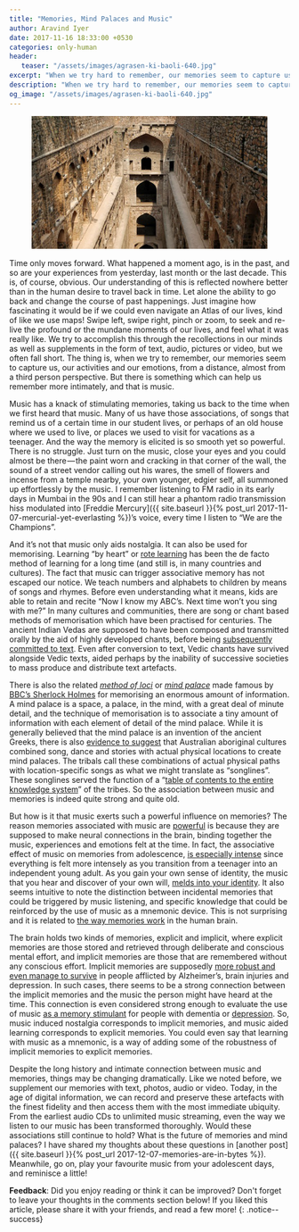 ```yaml
---
title: "Memories, Mind Palaces and Music"
author: Aravind Iyer
date: 2017-11-16 18:33:00 +0530
categories: only-human
header:
   teaser: "/assets/images/agrasen-ki-baoli-640.jpg"
excerpt: "When we try hard to remember, our memories seem to capture us from a distance, almost from a third person perspective. But music has a knack of stimulating memories, taking us back to the time and triggering the same emotions we felt. Music can also be used for memorising. The brain holds two kinds of memories, explicit and implicit, and it is the implicit memories which are related to emotion and get triggered by music. But things may be changing dramatically. Today we can record and preserve with the finest fidelity and access with the most immediate ubiquity, both music and our memories. We need to watch how the role of music evolves."
description: "When we try hard to remember, our memories seem to capture us from a distance, almost from a third person perspective. But music has a knack of stimulating memories, taking us back to the time and triggering the same emotions we felt. Music can also be used for memorising. The brain holds two kinds of memories, explicit and implicit, and it is the implicit memories which are related to emotion and get triggered by music. But things may be changing dramatically. Today we can record and preserve with the finest fidelity and access with the most immediate ubiquity, both music and our memories. We need to watch how the role of music evolves."
og_image: "/assets/images/agrasen-ki-baoli-640.jpg"
---
```

<figure>
   <a href="/assets/images/agrasen-ki-baoli.jpg">
      <img src="/assets/images/agrasen-ki-baoli-640.jpg" alt="Agrasen Ki Baoli - an ancient Indian step well in Connaught Palace, New Delhi">
   </a>
</figure>

Time only moves forward. What happened a moment ago, is in the past, and so are your experiences from yesterday, last month or the last decade. This is, of course, obvious. Our understanding of this is reflected nowhere better than in the human desire to travel back in time. Let alone the ability to go back and change the course of past happenings. Just imagine how fascinating it would be if we could even navigate an Atlas of our lives, kind of like we use maps! Swipe left, swipe right, pinch or zoom, to seek and re-live the profound or the mundane moments of our lives, and feel what it was really like. We try to accomplish this through the recollections in our minds as well as supplements in the form of text, audio, pictures or video, but we often fall short. The thing is, when we try to remember, our memories seem to capture us, our activities and our emotions, from a distance, almost from a third person perspective. But there is something which can help us remember more intimately, and that is music.

Music has a knack of stimulating memories, taking us back to the time when we first heard that music. Many of us have those associations, of songs that remind us of a certain time in our student lives, or perhaps of an old house where we used to live, or places we used to visit for vacations as a teenager. And the way the memory is elicited is so smooth yet so powerful. There is no struggle. Just turn on the music, close your eyes and you could almost be there — the paint worn and cracking in that corner of the wall, the sound of a street vendor calling out his wares, the smell of flowers and incense from a temple nearby, your own younger, edgier self, all summoned up effortlessly by the music. I remember listening to FM radio in its early days in Mumbai in the 90s and I can still hear a phantom radio transmission hiss modulated into [Freddie Mercury]({{ site.baseurl }}{% post_url 2017-11-07-mercurial-yet-everlasting %})’s voice, every time I listen to “We are the Champions”.

And it’s not that music only aids nostalgia. It can also be used for memorising. Learning “by heart” or [rote learning](https://en.wikipedia.org/wiki/Rote_learning) has been the de facto method of learning for a long time (and still is, in many countries and cultures). The fact that music can trigger associative memory has not escaped our notice. We teach numbers and alphabets to children by means of songs and rhymes. Before even understanding what it means, kids are able to retain and recite “Now I know my ABC’s. Next time won’t you sing with me?” In many cultures and communities, there are song or chant based methods of memorisation which have been practised for centuries. The ancient Indian Vedas are supposed to have been composed and transmitted orally by the aid of highly developed chants, before being [subsequently committed to text](https://www.ancient.eu/The_Vedas/). Even after conversion to text, Vedic chants have survived alongside Vedic texts, aided perhaps by the inability of successive societies to mass produce and distribute text artefacts.

There is also the related [*method of loci*](https://en.wikipedia.org/wiki/Method_of_loci) or [*mind palace*](https://aeon.co/ideas/this-ancient-mnemonic-technique-builds-a-palace-of-memory) made famous by [BBC’s Sherlock Holmes](https://www.smithsonianmag.com/arts-culture/secrets-sherlocks-mind-palace-180949567/) for memorising an enormous amount of information. A mind palace is a space, a palace, in the mind, with a great deal of minute detail, and the technique of memorisation is to associate a tiny amount of information with each element of detail of the mind palace. While it is generally believed that the mind palace is an invention of the ancient Greeks, there is also [evidence to suggest](https://aeon.co/ideas/this-ancient-mnemonic-technique-builds-a-palace-of-memory) that Australian aboriginal cultures combined song, dance and stories with actual physical locations to create mind palaces. The tribals call these combinations of actual physical paths with location-specific songs as what we might translate as “songlines”. These songlines served the function of a “[table of contents to the entire knowledge system](https://aeon.co/ideas/this-ancient-mnemonic-technique-builds-a-palace-of-memory)” of the tribes. So the association between music and memories is indeed quite strong and quite old.

But how is it that music exerts such a powerful influence on memories? The reason memories associated with music are [powerful](http://www.shrinktank.com/power-music-memories/) is because they are supposed to make neural connections in the brain, binding together the music, experiences and emotions felt at the time. In fact, the associative effect of music on memories from adolescence, [is especially intense](http://www.slate.com/articles/health_and_science/science/2014/08/musical_nostalgia_the_psychology_and_neuroscience_for_song_preference_and.html) since everything is felt more intensely as you transition from a teenager into an independent young adult. As you gain your own sense of identity, the music that you hear and discover of your own will, [melds into your identity](http://www.slate.com/articles/health_and_science/science/2014/08/musical_nostalgia_the_psychology_and_neuroscience_for_song_preference_and.html). It also seems intuitive to note the distinction between incidental memories that could be triggered by music listening, and specific knowledge that could be reinforced by the use of music as a mnemonic device. This is not surprising and it is related to [the way memories work](http://www.bbc.com/culture/story/20140417-why-does-music-evoke-memories) in the human brain.

The brain holds two kinds of memories, explicit and implicit, where explicit memories are those stored and retrieved through deliberate and conscious mental effort, and implicit memories are those that are remembered without any conscious effort. Implicit memories are supposedly [more robust and even manage to survive](http://www.bbc.com/culture/story/20140417-why-does-music-evoke-memories) in people afflicted by Alzheimer’s, brain injuries and depression. In such cases, there seems to be a strong connection between the implicit memories and the music the person might have heard at the time. This connection is even considered strong enough to evaluate the use of music [as a memory stimulant](https://sites.psu.edu/siowfa15/2015/10/18/why-does-music-evoke-memories/) for people with dementia or [depression](http://www.bbc.com/culture/story/20140417-why-does-music-evoke-memories). So, music induced nostalgia corresponds to implicit memories, and music aided learning corresponds to explicit memories. You could even say that learning with music as a mnemonic, is a way of adding some of the robustness of implicit memories to explicit memories.

Despite the long history and intimate connection between music and memories, things may be changing dramatically. Like we noted before, we supplement our memories with text, photos, audio or video. Today, in the age of digital information, we can record and preserve these artefacts with the finest fidelity and then access them with the most immediate ubiquity. From the earliest audio CDs to unlimited music streaming, even the way we listen to our music has been transformed thoroughly. Would these associations still continue to hold? What is the future of memories and mind palaces? I have shared my thoughts about these questions in [another post]({{ site.baseurl }}{% post_url 2017-12-07-memories-are-in-bytes %}). Meanwhile, go on, play your favourite music from your adolescent days, and reminisce a little!

**Feedback**: Did you enjoy reading or think it can be improved? Don't forget to leave your thoughts in the comments section below! If you liked this article, please share it with your friends, and read a few more! 
{: .notice--success}
